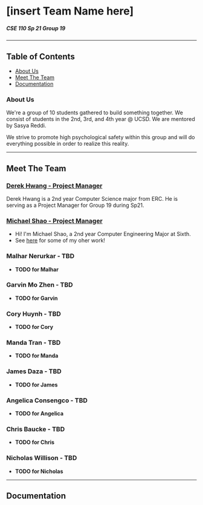 # [insert Team Name here]
##### CSE 110 Sp 21 Group 19

***
## Table of Contents
- [About Us](#about-us)
- [Meet The Team](#meet-the-team)
- [Documentation](#documentation)

### About Us
We're a group of 10 students gathered to build something together. We consist of students in the 2nd, 3rd, and 4th year @ UCSD. We are mentored by Sasya Reddi.

We strive to promote high psychological safety within this group and will do everything possible in order to realize this reality. 

<!--- Include Branding (Mascot/colors/etc.) when that's finalized --->

---

## Meet The Team
### [Derek Hwang - Project Manager](https://github.com/derek-hwang27)
Derek Hwang is a 2nd year Computer Science major from ERC. He is serving as a Project Manager for Group 19 during Sp21.
<!--- May add more as more things come to mind--->

### [Michael Shao - Project Manager](https://github.com/michl1001)
- Hi! I'm Michael Shao, a 2nd year Computer Engineering Major at Sixth. 
- See [here](https://github.com/michl1001) for some of my oher work!
<!--- May add more as we figure out our brand stuff--->

### Malhar Nerurkar - TBD
- **TODO for Malhar**

### Garvin Mo Zhen - TBD
- **TODO for Garvin**
  
### Cory Huynh - TBD
- **TODO for Cory**
  
### Manda Tran - TBD
- **TODO for Manda**
  
### James Daza - TBD
- **TODO for James**
  
### Angelica Consengco - TBD
- **TODO for Angelica**
  
### Chris Baucke - TBD
- **TODO for Chris**
  
### Nicholas Willison - TBD
- **TODO for Nicholas**

---

## Documentation
<!--- Will include navigation when documentation is written (might be in another directory...--->
